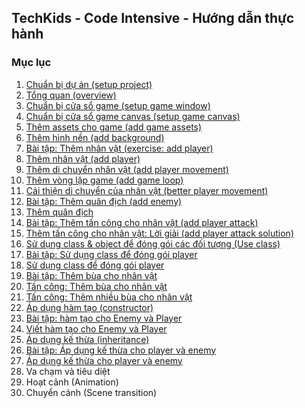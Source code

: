 ## TechKids - Code Intensive - Hướng dẫn thực hành
### Mục lục
1. [Chuẩn bị dự án (setup project)](setup_project.md)
2. [Tổng quan (overview)](overview.md)
3. [Chuẩn bị cửa sổ game (setup game window)](setup_game_window.md)
4. [Chuẩn bị cửa sổ game canvas (setup game canvas)](setup_game_canvas.md)
5. [Thêm assets cho game (add game assets)](add_assets.md)
6. [Thêm hình nền (add background)](add_background.md)
7. [Bài tập: Thêm nhân vật (exercise: add player)](ex_add_player.md)
8. [Thêm nhân vật (add player)](add_player.md)
9. [Thêm di chuyển nhân vật (add player movement)](add_player_movement.md)
10. [Thêm vòng lặp game (add game loop)](add_game_loop.md)
11. [Cải thiện di chuyển của nhân vật (better player movement)](better_player_movement.md)
12. [Bài tập: Thêm quân địch (add enemy)](ex_add_enemy.md)
14. [Thêm quân địch](add_enemy.md)
15. [Bài tập: Thêm tấn công cho nhân vật (add player attack)](ex_add_player_attack.md)
16. [Thêm tấn công cho nhân vật: Lời giải (add player attack solution)](ex_add_player_attack_solution.md)
17. [Sử dụng class & object để đóng gói các đối tượng (Use class)](use_class.md)
18. [Bài tập: Sử dụng class để đóng gói player](ex_use_class_on_player.md)
19. [Sử dụng class để đóng gói player](use_class_on_player.md)
20. [Bài tập: Thêm bùa cho nhân vật](ex_add_player_spell.md)
21. [Tấn công: Thêm bùa cho nhân vật](add_player_spell.md)
22. [Tấn công: Thêm nhiều bùa cho nhân vật](add_player_spell_list.md)
23. [Áp dụng hàm tạo (constructor)](constructor.md)
23. [Bài tập: hàm tạo cho Enemy và Player](ex_constructor_enemy_player.md)
24. [Viết hàm tạo cho Enemy và Player](constructor_enemy_player.md)
24. [Áp dụng kế thừa (inheritance)](inheritance.md)
25. [Bài tập: Áp dụng kế thừa cho player và enemy](ex_more_inheritance.md)
26. [Áp dụng kế thừa cho player và enemy](ex_more_inheritance.md)
27. Va chạm và tiêu diệt
28. Hoạt cảnh (Animation)
29. Chuyển cảnh (Scene transition)